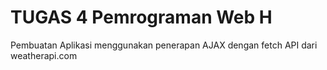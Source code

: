 # TUGAS 4 Pemrograman Web H
Pembuatan Aplikasi menggunakan penerapan AJAX dengan fetch API dari weatherapi.com
